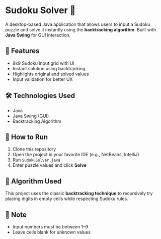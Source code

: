 # Sudoku Solver 🧩

A desktop-based Java application that allows users to input a Sudoku puzzle and solve it instantly using the **backtracking algorithm**. Built with **Java Swing** for GUI interaction.

## 🔧 Features
- 9x9 Sudoku input grid with UI
- Instant solution using backtracking
- Highlights original and solved values
- Input validation for better UX

## 🛠️ Technologies Used
- Java
- Java Swing (GUI)
- Backtracking Algorithm

## 🚀 How to Run
1. Clone this repository
2. Open the project in your favorite IDE (e.g., NetBeans, IntelliJ)
3. Run `SudokuSolver.java`
4. Enter puzzle values and click **Solve**

## 🧠 Algorithm Used
This project uses the classic **backtracking technique** to recursively try placing digits in empty cells while respecting Sudoku rules.

## 📌 Note
- Input numbers must be between 1–9
- Leave cells blank for unknown values
